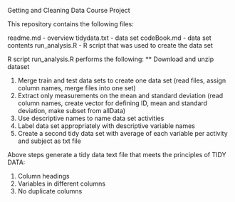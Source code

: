﻿Getting and Cleaning Data Course Project

This repository contains the following files:

readme.md - overview
tidydata.txt - data set
codeBook.md - data set contents
run_analysis.R - R script that was used to create the data set

R script run_analysis.R performs the following:
** Download and unzip dataset
1. Merge train and test data sets to create one data set (read files, assign column names, merge files into one set)
2. Extract only measurements on the mean and standard deviation (read column names, create vector for defining ID, mean and standard deviation, make subset from allData)
3. Use descriptive names to name data set activities
4. Label data set appropriately with descriptive variable names
5. Create a second tidy data set with average of each variable per activity and subject as txt file 

Above steps generate a tidy data text file that meets the principles of TIDY DATA:
1. Column headings
2. Variables in different columns
3. No duplicate columns